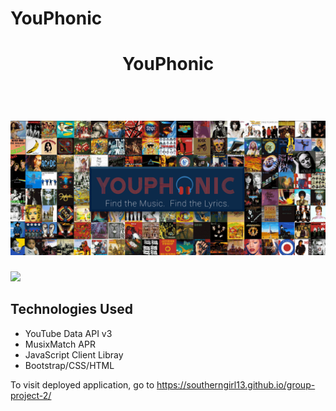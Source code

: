 # YouPhonic
<h1 align="center">YouPhonic</h1>
<h1 align="center">
  <br>
  <img src="https://github.com/Southerngirl13/group-project-2/blob/master/assets/images/project.gif">
</h1>
<img
src="https://github.com/Southerngirl13/group-project-2/blob/master/assets/images/readme2.jpg">


## Technologies Used
- YouTube Data API v3 
 - MusixMatch APR
 - JavaScript Client Libray
 - Bootstrap/CSS/HTML
 

To visit deployed application, go to https://southerngirl13.github.io/group-project-2/